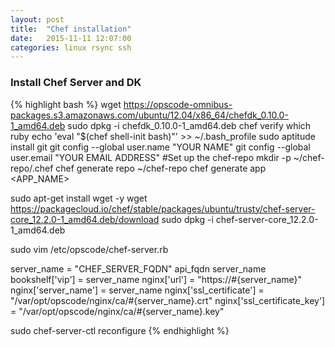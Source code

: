 ```yaml
---
layout: post
title:  "Chef installation"
date:   2015-11-11 12:07:00
categories: linux rsync ssh
---
```


### Install Chef Server and DK 
{% highlight bash %}
wget https://opscode-omnibus-packages.s3.amazonaws.com/ubuntu/12.04/x86_64/chefdk_0.10.0-1_amd64.deb
sudo dpkg -i chefdk_0.10.0-1_amd64.deb
chef verify
which ruby
echo 'eval "$(chef shell-init bash)"' >> ~/.bash_profile
sudo aptitude install git
git config --global user.name "YOUR NAME"
git config --global user.email "YOUR EMAIL ADDRESS"
#Set up the chef-repo
mkdir -p ~/chef-repo/.chef
chef generate repo ~/chef-repo
chef generate app <APP_NAME>

sudo apt-get install wget -y
wget https://packagecloud.io/chef/stable/packages/ubuntu/trusty/chef-server-core_12.2.0-1_amd64.deb/download
sudo dpkg -i chef-server-core_12.2.0-1_amd64.deb

sudo vim /etc/opscode/chef-server.rb

server_name = "CHEF_SERVER_FQDN"
api_fqdn server_name
bookshelf['vip'] = server_name
nginx['url'] = "https://#{server_name}"
nginx['server_name'] = server_name
nginx['ssl_certificate'] = "/var/opt/opscode/nginx/ca/#{server_name}.crt"
nginx['ssl_certificate_key'] = "/var/opt/opscode/nginx/ca/#{server_name}.key"


sudo chef-server-ctl reconfigure
{% endhighlight %}